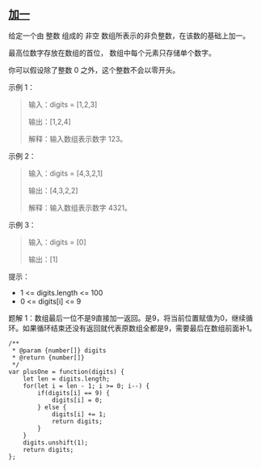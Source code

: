 ## [加一](https://leetcode-cn.com/problems/plus-one/)
给定一个由 整数 组成的 非空 数组所表示的非负整数，在该数的基础上加一。

最高位数字存放在数组的首位， 数组中每个元素只存储单个数字。

你可以假设除了整数 0 之外，这个整数不会以零开头。

示例 1：

>  输入：digits = [1,2,3]
> 
>  输出：[1,2,4]
> 
>  解释：输入数组表示数字 123。

示例 2：

>  输入：digits = [4,3,2,1]
> 
>  输出：[4,3,2,2]
> 
>  解释：输入数组表示数字 4321。

示例 3：

>  输入：digits = [0]
> 
>  输出：[1]

提示：
+ 1 <= digits.length <= 100
+ 0 <= digits[i] <= 9

题解 1：数组最后一位不是9直接加一返回。是9，将当前位置赋值为0，继续循环。如果循环结束还没有返回就代表原数组全都是9，需要最后在数组前面补1。
```
/**
 * @param {number[]} digits
 * @return {number[]}
 */
var plusOne = function(digits) {
    let len = digits.length;
    for(let i = len - 1; i >= 0; i--) {
        if(digits[i] == 9) {
            digits[i] = 0;
        } else {
            digits[i] += 1;
            return digits;
        }
    }
    digits.unshift(1);
    return digits;
};
```
